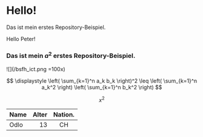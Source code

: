 # Hello!<br>
Das ist mein erstes Repository-Beispiel.

Hello Peter!
### Das ist mein $a^2$ erstes Repository-Beispiel.

![](/bsfh_ict.png =100x)

$$
\displaystyle
\left( \sum_{k=1}^n a_k b_k \right)^2
\leq
\left( \sum_{k=1}^n a_k^2 \right)
\left( \sum_{k=1}^n b_k^2 \right)
$$

$$
x^2
$$

| Name | Alter | Nation. |
| :--- | ----: | :---:|
| Odlo | 13 | CH |
